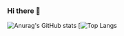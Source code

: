 ### Hi there 👋
![Anurag's GitHub stats](https://github-readme-stats.vercel.app/api?username=julieniut&theme=algolia&show_icons=true)
[![Top Langs](https://github-readme-stats.vercel.app/api/top-langs/?username=julieniut&theme=algolia&show_icons=true)

